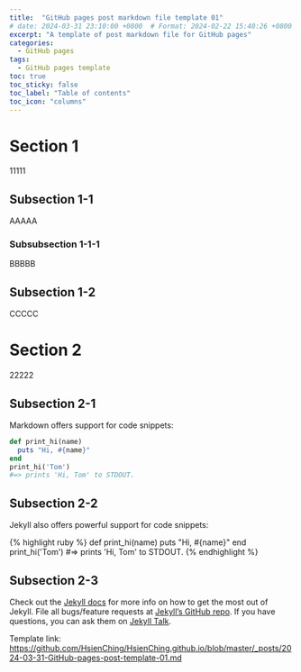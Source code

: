 ```yaml
---
title:  "GitHub pages post markdown file template 01"
# date: 2024-03-31 23:10:00 +0800  # Format: 2024-02-22 15:40:26 +0800
excerpt: "A template of post markdown file for GitHub pages"
categories: 
  - GitHub pages
tags:
  - GitHub pages template
toc: true
toc_sticky: false
toc_label: "Table of contents"
toc_icon: "columns"
---
```


# Section 1

11111

## Subsection 1-1

AAAAA

### Subsubsection 1-1-1

BBBBB

## Subsection 1-2

CCCCC

# Section 2

22222

## Subsection 2-1

Markdown offers support for code snippets:

```ruby
def print_hi(name)
  puts "Hi, #{name}"
end
print_hi('Tom')
#=> prints 'Hi, Tom' to STDOUT.
```

## Subsection 2-2

Jekyll also offers powerful support for code snippets:

{% highlight ruby %}
def print_hi(name)
  puts "Hi, #{name}"
end
print_hi('Tom')
#=> prints 'Hi, Tom' to STDOUT.
{% endhighlight %}

## Subsection 2-3

Check out the [Jekyll docs][jekyll-docs] for more info on how to get the most out of Jekyll. File all bugs/feature requests at [Jekyll’s GitHub repo][jekyll-gh]. If you have questions, you can ask them on [Jekyll Talk][jekyll-talk].

[jekyll-docs]: https://jekyllrb.com/docs/home
[jekyll-gh]:   https://github.com/jekyll/jekyll
[jekyll-talk]: https://talk.jekyllrb.com/



Template link: <https://github.com/HsienChing/HsienChing.github.io/blob/master/_posts/2024-03-31-GitHub-pages-post-template-01.md>
